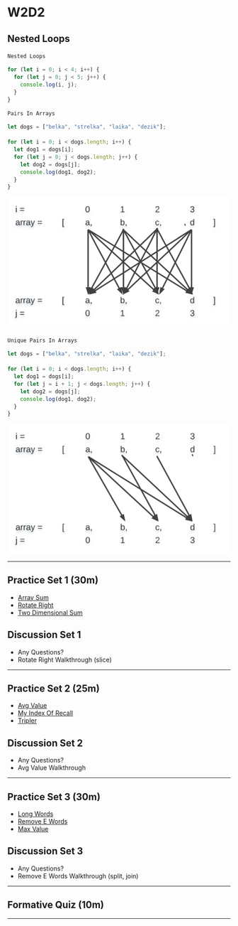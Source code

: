 # W2D2

## Nested Loops

`Nested Loops`

```js
for (let i = 0; i < 4; i++) {
  for (let j = 0; j < 5; j++) {
    console.log(i, j);
  }
}
```

`Pairs In Arrays`

```js
let dogs = ["belka", "strelka", "laika", "dezik"];

for (let i = 0; i < dogs.length; i++) {
  let dog1 = dogs[i];
  for (let j = 0; j < dogs.length; j++) {
    let dog2 = dogs[j];
    console.log(dog1, dog2);
  }
}
```

![Pairs In Arrays]

`Unique Pairs In Arrays`

```js
let dogs = ["belka", "strelka", "laika", "dezik"];

for (let i = 0; i < dogs.length; i++) {
  let dog1 = dogs[i];
  for (let j = i + 1; j < dogs.length; j++) {
    let dog2 = dogs[j];
    console.log(dog1, dog2);
  }
}
```

![Unique Pairs In Arrays]


---

## Practice Set 1 (30m)

- [Array Sum]
- [Rotate Right]
- [Two Dimensional Sum]

## Discussion Set 1

- Any Questions?
- Rotate Right Walkthrough (slice)

---

## Practice Set 2 (25m)

- [Avg Value]
- [My Index Of Recall]
- [Tripler]

## Discussion Set 2

- Any Questions?
- Avg Value Walkthrough

---

## Practice Set 3 (30m)

- [Long Words]
- [Remove E Words]
- [Max Value]

## Discussion Set 3

- Any Questions?
- Remove E Words Walkthrough (split, join)

---

## Formative Quiz (10m)

---

[array sum]: https://open.appacademy.io/learn/js-py---pt-nov-2021-online/week-2---intermediate-functions/array-sum
[rotate right]: https://open.appacademy.io/learn/js-py---pt-nov-2021-online/week-2---intermediate-functions/rotate-right
[two dimensional sum]: https://open.appacademy.io/learn/js-py---pt-nov-2021-online/week-2---intermediate-functions/two-dimensional-sum
[avg value]: https://open.appacademy.io/learn/js-py---pt-nov-2021-online/week-2---intermediate-functions/avg-val
[my index of recall]: https://open.appacademy.io/learn/js-py---pt-nov-2021-online/week-2---intermediate-functions/my-index-of-recall
[tripler]: https://open.appacademy.io/learn/js-py---pt-nov-2021-online/week-2---intermediate-functions/tripler
[long words]: https://open.appacademy.io/learn/js-py---pt-nov-2021-online/week-2---intermediate-functions/long-words
[remove e words]: https://open.appacademy.io/learn/js-py---pt-nov-2021-online/week-2---intermediate-functions/remove-e-words
[max value]: https://open.appacademy.io/learn/js-py---pt-nov-2021-online/week-2---intermediate-functions/max-value
[unique pairs in arrays]: ./images/unique_pairs_in_arrays.png
[pairs in arrays]: ./images/pairs_in_arrays.png
